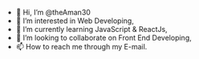 - 👋 Hi, I’m @theAman30
- 👀 I’m interested in Web Developing,
- 🌱 I’m currently learning JavaScript & ReactJs,
- 💞️ I’m looking to collaborate on Front End Developing,
- 📫 How to reach me through my E-mail.

<!---
theAman30/theAman30 is a ✨ special ✨ repository because its `README.md` (this file) appears on your GitHub profile.
You can click the Preview link to take a look at your changes.
--->
